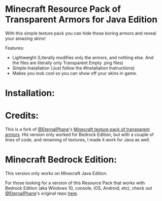 # Minecraft Resource Pack of Transparent Armors for Java Edition

With this simple texture pack you can hide those boring armors and reveal your amazing skins!

Features: 

* Lightweight (Literally modifies only the armors, and nothing else. And the files are literally only Transparent Empty .png files)
* Simple Inatallation (Just follow the #Installation Instructions)
* Makes you look cool so you can show off your skins in game.

# Installation:

# Credits:

This is a fork of [@EternalPhane](https://github.com/EternalPhane)'s [Minecraft texture pack of transparent armors](https://github.com/EternalPhane/transparent-armor-texture). His version only worked for Bedrock Edition, but with a couple of lines of code, and renaming of textures, I made it work for Java as well.

# Minecraft Bedrock Edition:

This version only works on Minecraft Java Edition.

For those looking for a version of this Resource Pack that works with Bedrock Edition (aka Windows 10, console, iOS, Android, etc), check out [@EternalPhane](https://github.com/EternalPhane)'s original repo [here](https://github.com/EternalPhane/transparent-armor-texture).
